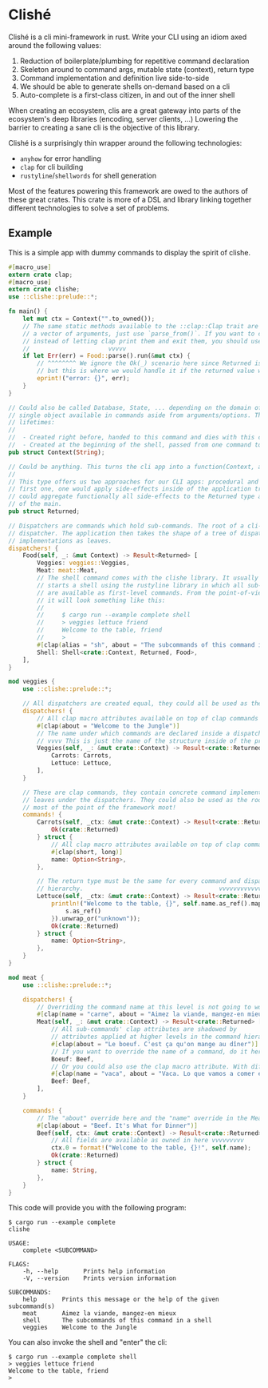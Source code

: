 # Clishé

Clishé is a cli mini-framework in rust. Write your CLI using an idiom axed
around the following values:

 1. Reduction of boilerplate/plumbing for repetitive command declaration
 2. Skeleton around to command args, mutable state (context), return type
 3. Command implementation and definition live side-to-side
 4. We should be able to generate shells on-demand based on a cli
 5. Auto-complete is a first-class citizen, in and out of the inner shell

When creating an ecosystem, clis are a great gateway into parts of the
ecosystem's deep libraries (encoding, server clients, ...) Lowering the barrier
to creating a sane cli is the objective of this library.

Clishé is a surprisingly thin wrapper around the following technologies:

 - `anyhow` for error handling
 - `clap` for cli building
 - `rustyline`/`shellwords` for shell generation

Most of the features powering this framework are owed to the authors of these
great crates. This crate is more of a DSL and library linking together
different technologies to solve a set of problems.

## Example

This is a simple app with dummy commands to display the spirit of clishe.

```rust
#[macro_use]
extern crate clap;
#[macro_use]
extern crate clishe;
use ::clishe::prelude::*;

fn main() {
    let mut ctx = Context("".to_owned());
    // The same static methods available to the ::clap::Clap trait are available here. If you have
    // a vector of arguments, just use `parse_from()`. If you want to capture the parsing errors
    // instead of letting clap print them and exit them, you should use `try_parse()`
    //                      vvvvv
    if let Err(err) = Food::parse().run(&mut ctx) {
        // ^^^^^^^^ We ignore the Ok(_) scenario here since Returned is a useless unit struct,
        // but this is where we would handle it if the returned value was meaningful.
        eprint!("error: {}", err);
    }
}

// Could also be called Database, State, ... depending on the domain of your CLI. This is the
// single object available in commands aside from arguments/options. The context has two likely
// lifetimes:
//
//  - Created right before, handed to this command and dies with this command.
//  - Created at the beginning of the shell, passed from one command to the next.
pub struct Context(String);

// Could be anything. This turns the cli app into a function(Context, args from user) = Returned.
//
// This type offers us two approaches for our CLI apps: procedural and functional in nature. In the
// first one, one would apply side-effects inside of the application tree. On the other hand, one
// could aggregate functionally all side-effects to the Returned type and execute them at the scope
// of the main.
pub struct Returned;

// Dispatchers are commands which hold sub-commands. The root of a cli-like application is often a
// dispatcher. The application then takes the shape of a tree of dispatcher nodes, with commands!{}
// implementations as leaves.
dispatchers! {
    Food(self, _: &mut Context) -> Result<Returned> [
        Veggies: veggies::Veggies,
        Meat: meat::Meat,
        // The shell command comes with the clishe library. It usually takes a dispatcher and
        // starts a shell using the rustyline library in which all sub-commands of the dispatcher
        // are available as first-level commands. From the point-of-view of the user of the binary,
        // it will look something like this:
        //
        //     $ cargo run --example complete shell
        //     > veggies lettuce friend
        //     Welcome to the table, friend
        //     > 
        #[clap(alias = "sh", about = "The subcommands of this command in a shell")]
        Shell: Shell<crate::Context, Returned, Food>,
    ],
}

mod veggies {
    use ::clishe::prelude::*;

    // All dispatchers are created equal, they could all be used as the root of an app.
    dispatchers! {
        // All clap macro attributes available on top of clap commands can be used here.
        #[clap(about = "Welcome to the Jungle")]
        // The name under which commands are declared inside a dispatcher is the name that is used.
        // vvvv This is just the name of the structure inside of the program. Same for dispatchers.
        Veggies(self, _: &mut crate::Context) -> Result<crate::Returned> [
            Carrots: Carrots,
            Lettuce: Lettuce,
        ],
    }

    // These are clap commands, they contain concrete command implementations. They are used as
    // leaves under the dispatchers. They could also be used as the root of the application, making
    // most of the point of the framework moot!
    commands! {
        Carrots(self, _ctx: &mut crate::Context) -> Result<crate::Returned> {
            Ok(crate::Returned)
        } struct {
            // All clap macro attributes available on top of clap command fields can be used here.
            #[clap(short, long)]
            name: Option<String>,
        },

        // The return type must be the same for every command and dispatcher in the command
        // hierarchy.                                      vvvvvvvvvvvvvvv
        Lettuce(self, _ctx: &mut crate::Context) -> Result<crate::Returned> {
            println!("Welcome to the table, {}", self.name.as_ref().map(|s| {
                s.as_ref()
            }).unwrap_or("unknown"));
            Ok(crate::Returned)
        } struct {
            name: Option<String>,
        },
    }
}

mod meat {
    use ::clishe::prelude::*;

    dispatchers! {
        // Overriding the command name at this level is not going to work.
        #[clap(name = "carne", about = "Aimez la viande, mangez-en mieux")]
        Meat(self, _: &mut crate::Context) -> Result<crate::Returned> [
            // All sub-commands' clap attributes are shadowed by
            // attributes applied at higher levels in the command hierarchy.
            #[clap(about = "Le boeuf. C'est ça qu'on mange au dîner")]
            // If you want to override the name of a command, do it here.
            Boeuf: Beef,
            // Or you could also use the clap macro attribute. With different abouts.
            #[clap(name = "vaca", about = "Vaca. Lo que vamos a comer en la cena")]
            Beef: Beef,
        ],
    }

    commands! {
        // The "about" override here and the "name" override in the Meat dispatcher will combine.
        #[clap(about = "Beef. It's What for Dinner")]
        Beef(self, ctx: &mut crate::Context) -> Result<crate::Returned> {
            // All fields are available as owned in here vvvvvvvvv
            ctx.0 = format!("Welcome to the table, {}!", self.name);
            Ok(crate::Returned)
        } struct {
            name: String,
        },
    }
}
```

This code will provide you with the following program:

```
$ cargo run --example complete
clishe

USAGE:
    complete <SUBCOMMAND>

FLAGS:
    -h, --help       Prints help information
    -V, --version    Prints version information

SUBCOMMANDS:
    help       Prints this message or the help of the given subcommand(s)
    meat       Aimez la viande, mangez-en mieux
    shell      The subcommands of this command in a shell
    veggies    Welcome to the Jungle
```

You can also invoke the shell and "enter" the cli:

```
$ cargo run --example complete shell
> veggies lettuce friend
Welcome to the table, friend
> 
```
